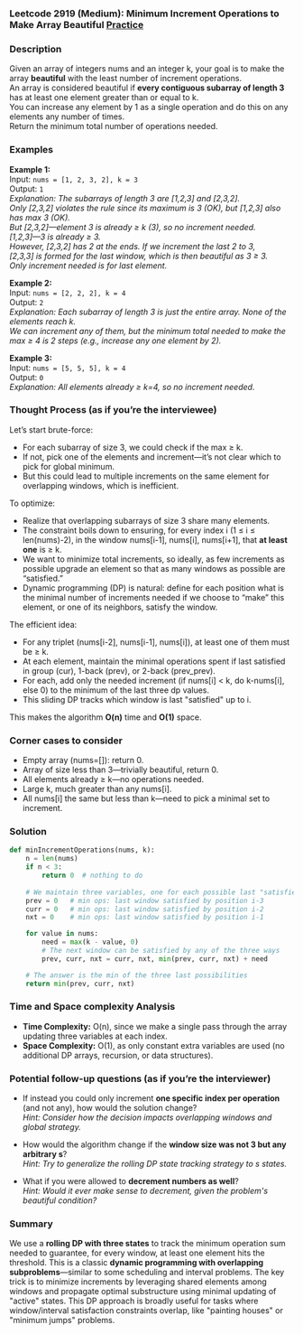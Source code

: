### Leetcode 2919 (Medium): Minimum Increment Operations to Make Array Beautiful [Practice](https://leetcode.com/problems/minimum-increment-operations-to-make-array-beautiful)

### Description  
Given an array of integers nums and an integer k, your goal is to make the array **beautiful** with the least number of increment operations.  
An array is considered beautiful if **every contiguous subarray of length 3** has at least one element greater than or equal to k.  
You can increase any element by 1 as a single operation and do this on any elements any number of times.  
Return the minimum total number of operations needed.

### Examples  

**Example 1:**  
Input: `nums = [1, 2, 3, 2], k = 3`  
Output: `1`  
*Explanation: The subarrays of length 3 are [1,2,3] and [2,3,2].  
Only [2,3,2] violates the rule since its maximum is 3 (OK), but [1,2,3] also has max 3 (OK).  
But [2,3,2]—element 3 is already ≥ k (3), so no increment needed.  
[1,2,3]—3 is already ≥ 3.  
However, [2,3,2] has 2 at the ends. If we increment the last 2 to 3,  
[2,3,3] is formed for the last window, which is then beautiful as 3 ≥ 3.  
Only increment needed is for last element.*

**Example 2:**  
Input: `nums = [2, 2, 2], k = 4`  
Output: `2`  
*Explanation: Each subarray of length 3 is just the entire array. None of the elements reach k.  
We can increment any of them, but the minimum total needed to make the max ≥ 4 is 2 steps (e.g., increase any one element by 2).*

**Example 3:**  
Input: `nums = [5, 5, 5], k = 4`  
Output: `0`  
*Explanation: All elements already ≥ k=4, so no increment needed.*

### Thought Process (as if you’re the interviewee)  
Let’s start brute-force:  
- For each subarray of size 3, we could check if the max ≥ k.  
- If not, pick one of the elements and increment—it’s not clear which to pick for global minimum.  
- But this could lead to multiple increments on the same element for overlapping windows, which is inefficient.

To optimize:  
- Realize that overlapping subarrays of size 3 share many elements.  
- The constraint boils down to ensuring, for every index i (1 ≤ i ≤ len(nums)-2), in the window nums[i-1], nums[i], nums[i+1], that **at least one** is ≥ k.  
- We want to minimize total increments, so ideally, as few increments as possible upgrade an element so that as many windows as possible are “satisfied.”
- Dynamic programming (DP) is natural: define for each position what is the minimal number of increments needed if we choose to “make” this element, or one of its neighbors, satisfy the window.

The efficient idea:  
- For any triplet (nums[i-2], nums[i-1], nums[i]), at least one of them must be ≥ k.
- At each element, maintain the minimal operations spent if last satisfied in group (cur), 1-back (prev), or 2-back (prev_prev).
- For each, add only the needed increment (if nums[i] < k, do k-nums[i], else 0) to the minimum of the last three dp values.
- This sliding DP tracks which window is last "satisfied" up to i.

This makes the algorithm **O(n)** time and **O(1)** space.

### Corner cases to consider  
- Empty array (nums=[]): return 0.
- Array of size less than 3—trivially beautiful, return 0.
- All elements already ≥ k—no operations needed.
- Large k, much greater than any nums[i].
- All nums[i] the same but less than k—need to pick a minimal set to increment.

### Solution

```python
def minIncrementOperations(nums, k):
    n = len(nums)
    if n < 3:
        return 0  # nothing to do
    
    # We maintain three variables, one for each possible last "satisfied" position for the last window
    prev = 0   # min ops: last window satisfied by position i-3
    curr = 0   # min ops: last window satisfied by position i-2
    nxt = 0    # min ops: last window satisfied by position i-1

    for value in nums:
        need = max(k - value, 0)
        # The next window can be satisfied by any of the three ways
        prev, curr, nxt = curr, nxt, min(prev, curr, nxt) + need

    # The answer is the min of the three last possibilities
    return min(prev, curr, nxt)
```

### Time and Space complexity Analysis  

- **Time Complexity:** O(n), since we make a single pass through the array updating three variables at each index.
- **Space Complexity:** O(1), as only constant extra variables are used (no additional DP arrays, recursion, or data structures).

### Potential follow-up questions (as if you’re the interviewer)  

- If instead you could only increment **one specific index per operation** (and not any), how would the solution change?  
  *Hint: Consider how the decision impacts overlapping windows and global strategy.*

- How would the algorithm change if the **window size was not 3 but any arbitrary s**?  
  *Hint: Try to generalize the rolling DP state tracking strategy to s states.*

- What if you were allowed to **decrement numbers as well**?  
  *Hint: Would it ever make sense to decrement, given the problem's beautiful condition?*

### Summary
We use a **rolling DP with three states** to track the minimum operation sum needed to guarantee, for every window, at least one element hits the threshold. This is a classic **dynamic programming with overlapping subproblems**—similar to some scheduling and interval problems. The key trick is to minimize increments by leveraging shared elements among windows and propagate optimal substructure using minimal updating of "active" states. This DP approach is broadly useful for tasks where window/interval satisfaction constraints overlap, like "painting houses" or "minimum jumps" problems.